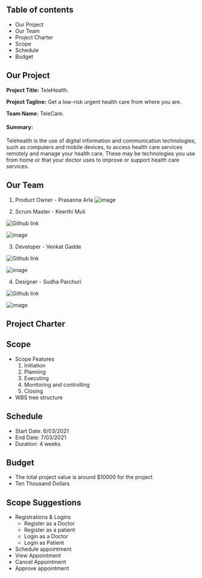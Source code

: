 ## Table of contents ##
- Our Project
- Our Team
- Project Charter
- Scope
- Schedule
- Budget


## Our Project ##
**Project Title:** TeleHealth.

**Project Tagline:** Get a low-risk urgent health care from where you are.

**Team Name:** TeleCare.

#### Summary: ####
Telehealth is the use of digital information and communication technologies, such as computers and mobile devices, to access health care services remotely and manage your health care. These may be technologies you use from home or that your doctor uses to improve or support health care services.


## Our Team ##
1. Product Owner - Prasanna Arla
![image](https://user-images.githubusercontent.com/84041794/119560051-1109c200-bd69-11eb-9b12-186262ffde08.png)

2. Scrum Master - Keerthi Muli

![Github link](https://github.com/KeerthiMuli)

![image](https://user-images.githubusercontent.com/77706824/119565903-2504f200-bd70-11eb-9568-c908bbef6a4a.png)


3. Developer - Venkat Gadde

![Github link](https://github.com/VenkatGadde9999/)


![image](https://user-images.githubusercontent.com/77706824/119578562-5b4b6d00-bd82-11eb-9d1c-05c8598ac6c6.png)



4. Designer - Sudha Parchuri

![Github link](https://github.com/SudhaP10/)

![image](https://user-images.githubusercontent.com/84041794/119570377-a4e18b00-bd75-11eb-9fb6-dce8bf2a22d1.png)

## Project Charter ##



## Scope ##

- Scope Features
  1. Initiation
  2. Planning
  3. Executing
  4. Monitoring and controlling
  5. Closing
- WBS tree structure


## Schedule ##
- Start Date: 6/03/2021
- End Date: 7/03/2021
- Duration: 4 weeks

## Budget ##

- The total project value is around $10000 for the project
- Ten Thousand Dollars

## Scope Suggestions ##
  - Registrations & Logins
    - Register as a Doctor
    - Register as a patient
    - Login as a Doctor
    - Login as Patient
  - Schedule appointment
  - View Appointment
  - Cancel Appointment
  - Approve appointment
